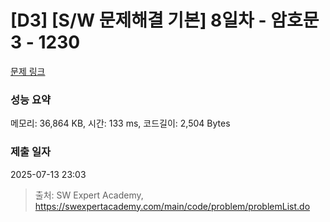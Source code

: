 # [D3] [S/W 문제해결 기본] 8일차 - 암호문3 - 1230 

[문제 링크](https://swexpertacademy.com/main/code/problem/problemDetail.do?contestProbId=AV14zIwqAHwCFAYD) 

### 성능 요약

메모리: 36,864 KB, 시간: 133 ms, 코드길이: 2,504 Bytes

### 제출 일자

2025-07-13 23:03



> 출처: SW Expert Academy, https://swexpertacademy.com/main/code/problem/problemList.do